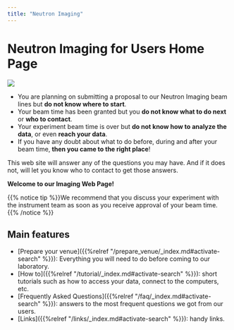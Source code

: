 ```yaml
---
title: "Neutron Imaging"
---
```


# Neutron Imaging for Users Home Page

<img src='/images/where_to_start.png' />

<ul>
<li>You are planning on submitting a proposal to our Neutron Imaging beam lines but <strong>do not know 
where to start</strong>.</li>
<li>Your beam time has been granted but you <strong>do not know what to do next</strong> or <strong>who to 
contact</strong>.</li>
<li>Your experiment beam time is over but <strong>do not know how to analyze the data</strong>, or even <strong>reach 
your data</strong>.</li>
<li>If you have any doubt about what to do before, during and after your beam time, <strong>then you came to the 
right place</strong>!</li> 
</ul>

This web
site will answer any of the questions you may have. And if it does not, will let you know who to contact to get
those answers.

<strong>Welcome to our Imaging Web Page!</strong>

{{% notice tip %}}We recommend that you discuss your experiment with the instrument team as soon as you receive 
approval of your beam time. {{% /notice %}}

## Main features

* [Prepare your venue]({{%relref "/prepare_venue/_index.md#activate-search" %}}):
Everything you will need to do before coming to our laboratory.
* [How to]({{%relref "/tutorial/_index.md#activate-search" %}}): short tutorials such as how to
access your data, connect to the computers, etc.
* [Frequently Asked Questions]({{%relref "/faq/_index.md#activate-search" %}}): answers to the most frequent questions 
we got from our users.
* [Links]({{%relref "/links/_index.md#activate-search" %}}): handy links.